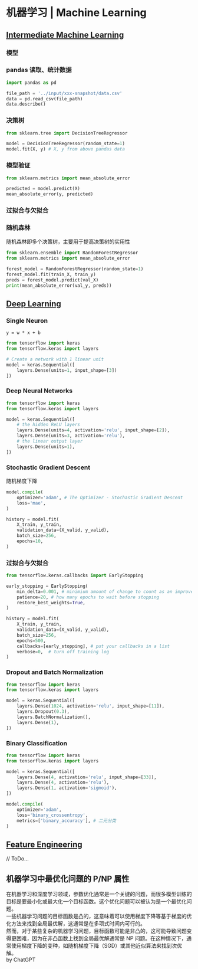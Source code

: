 # 机器学习 | Machine Learning

## [Intermediate Machine Learning](https://www.kaggle.com/learn/intro-to-machine-learning)
### 模型
### pandas 读取、统计数据
```python
import pandas as pd

file_path = '../input/xxx-snapshot/data.csv'
data = pd.read_csv(file_path) 
data.describe()
```
### 决策树
```python
from sklearn.tree import DecisionTreeRegressor

model = DecisionTreeRegressor(random_state=1)
model.fit(X, y) # X, y from above pandas data
```
### 模型验证
```python
from sklearn.metrics import mean_absolute_error

predicted = model.predict(X)
mean_absolute_error(y, predicted)
```
### 过拟合与欠拟合
### 随机森林
随机森林即多个决策树，主要用于提高决策树的实用性  
```python
from sklearn.ensemble import RandomForestRegressor
from sklearn.metrics import mean_absolute_error

forest_model = RandomForestRegressor(random_state=1)
forest_model.fit(train_X, train_y)
preds = forest_model.predict(val_X)
print(mean_absolute_error(val_y, preds))
```

## [Deep Learning](https://www.kaggle.com/learn/intro-to-deep-learning)
### Single Neuron
`y = w * x + b`  

```python
from tensorflow import keras
from tensorflow.keras import layers

# Create a network with 1 linear unit
model = keras.Sequential([
    layers.Dense(units=1, input_shape=[3])
])
```
### Deep Neural Networks
```python
from tensorflow import keras
from tensorflow.keras import layers

model = keras.Sequential([
    # the hidden ReLU layers
    layers.Dense(units=4, activation='relu', input_shape=[2]),
    layers.Dense(units=3, activation='relu'),
    # the linear output layer 
    layers.Dense(units=1),
])
```
### Stochastic Gradient Descent
随机梯度下降  
```python
model.compile(
    optimizer='adam', # The Optimizer - Stochastic Gradient Descent
    loss='mae',
)

history = model.fit(
    X_train, y_train,
    validation_data=(X_valid, y_valid),
    batch_size=256,
    epochs=10,
)
```
### 过拟合与欠拟合
```python
from tensorflow.keras.callbacks import EarlyStopping

early_stopping = EarlyStopping(
    min_delta=0.001, # minimium amount of change to count as an improvement
    patience=20, # how many epochs to wait before stopping
    restore_best_weights=True,
)

history = model.fit(
    X_train, y_train,
    validation_data=(X_valid, y_valid),
    batch_size=256,
    epochs=500,
    callbacks=[early_stopping], # put your callbacks in a list
    verbose=0,  # turn off training log
)
```
### Dropout and Batch Normalization
```python
from tensorflow import keras
from tensorflow.keras import layers

model = keras.Sequential([
    layers.Dense(1024, activation='relu', input_shape=[11]),
    layers.Dropout(0.3),
    layers.BatchNormalization(),
    layers.Dense(1),
])
```
### Binary Classification
```python
from tensorflow import keras
from tensorflow.keras import layers

model = keras.Sequential([
    layers.Dense(4, activation='relu', input_shape=[33]),
    layers.Dense(4, activation='relu'),    
    layers.Dense(1, activation='sigmoid'),
])

model.compile(
    optimizer='adam',
    loss='binary_crossentropy',
    metrics=['binary_accuracy'], # 二元分类
)
```

## [Feature Engineering](https://www.kaggle.com/learn/feature-engineering)
// ToDo...  

## 机器学习中最优化问题的 P/NP 属性
在机器学习和深度学习领域，参数优化通常是一个关键的问题，而很多模型训练的目标是要最小化或最大化一个目标函数。这个优化问题可以被认为是一个最优化问题。  
一些机器学习问题的目标函数是凸的，这意味着可以使用梯度下降等基于梯度的优化方法来找到全局最优解，这通常是在多项式时间内可行的。  
然而，对于某些复杂的机器学习问题，目标函数可能是非凸的，这可能导致问题变得更困难，因为在非凸函数上找到全局最优解通常是 NP 问题。在这种情况下，通常使用梯度下降的变种，如随机梯度下降（SGD）或其他近似算法来找到次优解。  
by ChatGPT  
